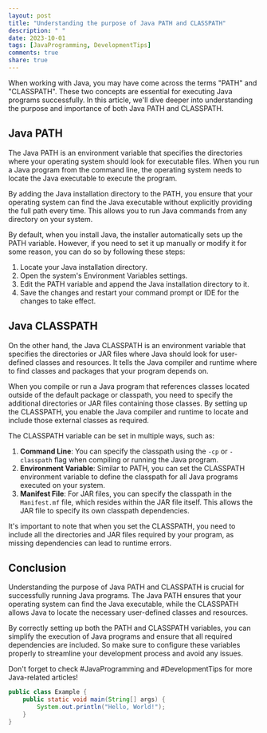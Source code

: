 ```yaml
---
layout: post
title: "Understanding the purpose of Java PATH and CLASSPATH"
description: " "
date: 2023-10-01
tags: [JavaProgramming, DevelopmentTips]
comments: true
share: true
---
```


When working with Java, you may have come across the terms "PATH" and "CLASSPATH". These two concepts are essential for executing Java programs successfully. In this article, we'll dive deeper into understanding the purpose and importance of both Java PATH and CLASSPATH.

## Java PATH
The Java PATH is an environment variable that specifies the directories where your operating system should look for executable files. When you run a Java program from the command line, the operating system needs to locate the Java executable to execute the program.

By adding the Java installation directory to the PATH, you ensure that your operating system can find the Java executable without explicitly providing the full path every time. This allows you to run Java commands from any directory on your system.

By default, when you install Java, the installer automatically sets up the PATH variable. However, if you need to set it up manually or modify it for some reason, you can do so by following these steps:

1. Locate your Java installation directory.
2. Open the system's Environment Variables settings.
3. Edit the PATH variable and append the Java installation directory to it.
4. Save the changes and restart your command prompt or IDE for the changes to take effect.

## Java CLASSPATH
On the other hand, the Java CLASSPATH is an environment variable that specifies the directories or JAR files where Java should look for user-defined classes and resources. It tells the Java compiler and runtime where to find classes and packages that your program depends on.

When you compile or run a Java program that references classes located outside of the default package or classpath, you need to specify the additional directories or JAR files containing those classes. By setting up the CLASSPATH, you enable the Java compiler and runtime to locate and include those external classes as required.

The CLASSPATH variable can be set in multiple ways, such as:

1. **Command Line**: You can specify the classpath using the `-cp` or `-classpath` flag when compiling or running the Java program.
2. **Environment Variable**: Similar to PATH, you can set the CLASSPATH environment variable to define the classpath for all Java programs executed on your system.
3. **Manifest File**: For JAR files, you can specify the classpath in the `Manifest.mf` file, which resides within the JAR file itself. This allows the JAR file to specify its own classpath dependencies.

It's important to note that when you set the CLASSPATH, you need to include all the directories and JAR files required by your program, as missing dependencies can lead to runtime errors.

## Conclusion
Understanding the purpose of Java PATH and CLASSPATH is crucial for successfully running Java programs. The Java PATH ensures that your operating system can find the Java executable, while the CLASSPATH allows Java to locate the necessary user-defined classes and resources.

By correctly setting up both the PATH and CLASSPATH variables, you can simplify the execution of Java programs and ensure that all required dependencies are included. So make sure to configure these variables properly to streamline your development process and avoid any issues.

Don't forget to check #JavaProgramming and #DevelopmentTips for more Java-related articles!

```java
public class Example {
    public static void main(String[] args) {
        System.out.println("Hello, World!");
    }
}
```